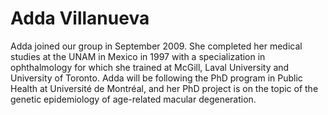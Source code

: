 
# Adda Villanueva

Adda joined our group in September 2009. She completed her medical studies at
the UNAM in Mexico in 1997 with a specialization in ophthalmology for which she
trained at McGill, Laval University and University of Toronto. Adda will be
following the PhD program in Public Health at Université de Montréal, and her
PhD project is on the topic of the genetic epidemiology of age-related macular
degeneration.
